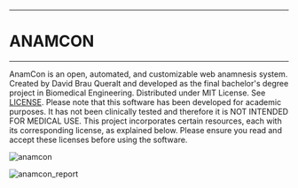 ----------------
# ANAMCON
----------------
AnamCon is an open, automated, and customizable web anamnesis system.
Created by David Brau Queralt and developed as the final bachelor's degree project in Biomedical Engineering. 
Distributed under MIT License. See [LICENSE](/LICENSE).
Please note that this software has been developed for academic purposes. It has not been clinically tested and therefore it is NOT INTENDED FOR MEDICAL USE.
This project incorporates certain resources, each with its corresponding license, as explained below. Please ensure you read and accept these licenses before using the software.

![anamcon](https://github.com/dbrauq/anamcon/assets/122096703/4928856e-24d3-4336-8fe1-6e68b03a0d35)

![anamcon_report](https://github.com/dbrauq/anamcon/assets/122096703/12962946-3b8d-4c5b-a491-e313798b96ba)





